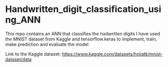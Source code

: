 # Handwritten_digit_classification_using_ANN
This repo contains an ANN that classifies the hadwritten digits 
I have used the MNIST dataset from Kaggle and tensorflow.keras to implement, train, make prediction and evaluate the model

Link to the Kaggle dataset: https://www.kaggle.com/datasets/hojjatk/mnist-dataset/data